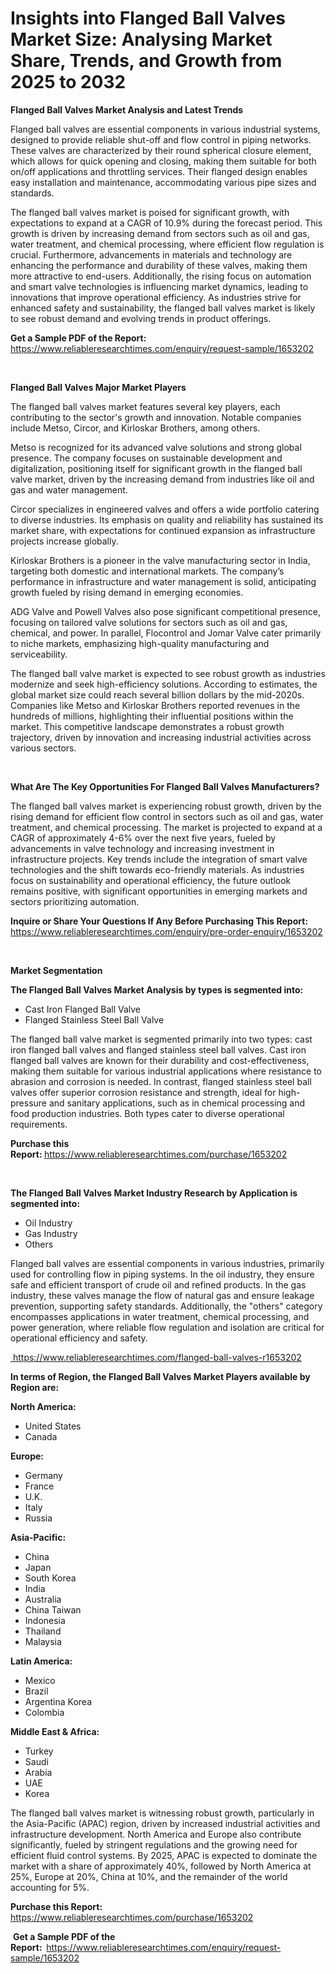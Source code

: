 <p><h1>Insights into Flanged Ball Valves Market Size: Analysing Market Share, Trends, and Growth from 2025 to 2032</h1></p><p><strong>Flanged Ball Valves Market Analysis and Latest Trends</strong></p>
<p><p>Flanged ball valves are essential components in various industrial systems, designed to provide reliable shut-off and flow control in piping networks. These valves are characterized by their round spherical closure element, which allows for quick opening and closing, making them suitable for both on/off applications and throttling services. Their flanged design enables easy installation and maintenance, accommodating various pipe sizes and standards.</p><p>The flanged ball valves market is poised for significant growth, with expectations to expand at a CAGR of 10.9% during the forecast period. This growth is driven by increasing demand from sectors such as oil and gas, water treatment, and chemical processing, where efficient flow regulation is crucial. Furthermore, advancements in materials and technology are enhancing the performance and durability of these valves, making them more attractive to end-users. Additionally, the rising focus on automation and smart valve technologies is influencing market dynamics, leading to innovations that improve operational efficiency. As industries strive for enhanced safety and sustainability, the flanged ball valves market is likely to see robust demand and evolving trends in product offerings.</p></p>
<p><strong>Get a Sample PDF of the Report:&nbsp;</strong> <a href="https://www.reliableresearchtimes.com/enquiry/request-sample/1653202?utm_campaign=2757&utm_medium=2&utm_source=Github&utm_content=ia&utm_term=16042025&utm_id=flanged-ball-valves">https://www.reliableresearchtimes.com/enquiry/request-sample/1653202</a></p>
<p>&nbsp;</p>
<p><strong>Flanged Ball Valves Major Market Players</strong></p>
<p><p>The flanged ball valves market features several key players, each contributing to the sector's growth and innovation. Notable companies include Metso, Circor, and Kirloskar Brothers, among others. </p><p>Metso is recognized for its advanced valve solutions and strong global presence. The company focuses on sustainable development and digitalization, positioning itself for significant growth in the flanged ball valve market, driven by the increasing demand from industries like oil and gas and water management.</p><p>Circor specializes in engineered valves and offers a wide portfolio catering to diverse industries. Its emphasis on quality and reliability has sustained its market share, with expectations for continued expansion as infrastructure projects increase globally.</p><p>Kirloskar Brothers is a pioneer in the valve manufacturing sector in India, targeting both domestic and international markets. The company’s performance in infrastructure and water management is solid, anticipating growth fueled by rising demand in emerging economies.</p><p>ADG Valve and Powell Valves also pose significant competitional presence, focusing on tailored valve solutions for sectors such as oil and gas, chemical, and power. In parallel, Flocontrol and Jomar Valve cater primarily to niche markets, emphasizing high-quality manufacturing and serviceability.</p><p>The flanged ball valve market is expected to see robust growth as industries modernize and seek high-efficiency solutions. According to estimates, the global market size could reach several billion dollars by the mid-2020s. Companies like Metso and Kirloskar Brothers reported revenues in the hundreds of millions, highlighting their influential positions within the market. This competitive landscape demonstrates a robust growth trajectory, driven by innovation and increasing industrial activities across various sectors.</p></p>
<p>&nbsp;</p>
<p><strong>What Are The Key Opportunities For Flanged Ball Valves Manufacturers?</strong></p>
<p><p>The flanged ball valves market is experiencing robust growth, driven by the rising demand for efficient flow control in sectors such as oil and gas, water treatment, and chemical processing. The market is projected to expand at a CAGR of approximately 4-6% over the next five years, fueled by advancements in valve technology and increasing investment in infrastructure projects. Key trends include the integration of smart valve technologies and the shift towards eco-friendly materials. As industries focus on sustainability and operational efficiency, the future outlook remains positive, with significant opportunities in emerging markets and sectors prioritizing automation.</p></p>
<p><strong>Inquire or Share Your Questions If Any Before Purchasing This Report:</strong> <a href="https://www.reliableresearchtimes.com/enquiry/pre-order-enquiry/1653202?utm_campaign=2757&utm_medium=2&utm_source=Github&utm_content=ia&utm_term=16042025&utm_id=flanged-ball-valves">https://www.reliableresearchtimes.com/enquiry/pre-order-enquiry/1653202</a></p>
<p>&nbsp;</p>
<p><strong>Market Segmentation</strong></p>
<p><strong>The Flanged Ball Valves Market Analysis by types is segmented into:</strong></p>
<p><ul><li>Cast Iron Flanged Ball Valve</li><li>Flanged Stainless Steel Ball Valve</li></ul></p>
<p><p>The flanged ball valve market is segmented primarily into two types: cast iron flanged ball valves and flanged stainless steel ball valves. Cast iron flanged ball valves are known for their durability and cost-effectiveness, making them suitable for various industrial applications where resistance to abrasion and corrosion is needed. In contrast, flanged stainless steel ball valves offer superior corrosion resistance and strength, ideal for high-pressure and sanitary applications, such as in chemical processing and food production industries. Both types cater to diverse operational requirements.</p></p>
<p><strong>Purchase this Report:&nbsp;</strong><a href="https://www.reliableresearchtimes.com/purchase/1653202?utm_campaign=2757&utm_medium=2&utm_source=Github&utm_content=ia&utm_term=16042025&utm_id=flanged-ball-valves">https://www.reliableresearchtimes.com/purchase/1653202</a></p>
<p>&nbsp;</p>
<p><strong>The Flanged Ball Valves Market Industry Research by Application is segmented into:</strong></p>
<p><ul><li>Oil Industry</li><li>Gas Industry</li><li>Others</li></ul></p>
<p><p>Flanged ball valves are essential components in various industries, primarily used for controlling flow in piping systems. In the oil industry, they ensure safe and efficient transport of crude oil and refined products. In the gas industry, these valves manage the flow of natural gas and ensure leakage prevention, supporting safety standards. Additionally, the "others" category encompasses applications in water treatment, chemical processing, and power generation, where reliable flow regulation and isolation are critical for operational efficiency and safety.</p></p>
<p><a href="https://www.reliableresearchtimes.com/flanged-ball-valves-r1653202?utm_campaign=2757&utm_medium=2&utm_source=Github&utm_content=ia&utm_term=16042025&utm_id=flanged-ball-valves">&nbsp;https://www.reliableresearchtimes.com/flanged-ball-valves-r1653202</a></p>
<p><strong>In terms of Region, the Flanged Ball Valves Market Players available by Region are:</strong></p>
<p>
    <p> <strong> North America: </strong>
        <ul>
            <li>United States</li>
            <li>Canada</li>
        </ul>
        </p> 
    <p> <strong> Europe: </strong>
        <ul>
            <li>Germany</li>
            <li>France</li>
            <li>U.K.</li>
            <li>Italy</li>
            <li>Russia</li>
        </ul>
        </p> 
    <p> <strong> Asia-Pacific: </strong>
        <ul>
            <li>China</li>
            <li>Japan</li>
            <li>South Korea</li>
            <li>India</li>
            <li>Australia</li>
            <li>China Taiwan</li>
            <li>Indonesia</li>
            <li>Thailand</li>
            <li>Malaysia</li>
        </ul>
        </p> 
    <p> <strong> Latin America: </strong>
        <ul>
            <li>Mexico</li>
            <li>Brazil</li>
            <li>Argentina Korea</li>
            <li>Colombia</li>
        </ul>
        </p> 
    <p> <strong> Middle East & Africa: </strong>
        <ul>
            <li>Turkey</li>
            <li>Saudi</li>
            <li>Arabia</li>
            <li>UAE</li>
            <li>Korea</li>
        </ul>
    </p>
    </p>
<p><p>The flanged ball valves market is witnessing robust growth, particularly in the Asia-Pacific (APAC) region, driven by increased industrial activities and infrastructure development. North America and Europe also contribute significantly, fueled by stringent regulations and the growing need for efficient fluid control systems. By 2025, APAC is expected to dominate the market with a share of approximately 40%, followed by North America at 25%, Europe at 20%, China at 10%, and the remainder of the world accounting for 5%.</p></p>
<p><strong>Purchase this Report: </strong><a href="https://www.reliableresearchtimes.com/purchase/1653202?utm_campaign=2757&utm_medium=2&utm_source=Github&utm_content=ia&utm_term=16042025&utm_id=flanged-ball-valves">https://www.reliableresearchtimes.com/purchase/1653202</a></p>
<p>&nbsp;<strong>Get a Sample PDF of the Report:&nbsp;&nbsp;</strong><a href="https://www.reliableresearchtimes.com/enquiry/request-sample/1653202?utm_campaign=2757&utm_medium=2&utm_source=Github&utm_content=ia&utm_term=16042025&utm_id=flanged-ball-valves">https://www.reliableresearchtimes.com/enquiry/request-sample/1653202</a></p>
<p><strong></strong></p>
<p><p></p><p></p><p></p></p>